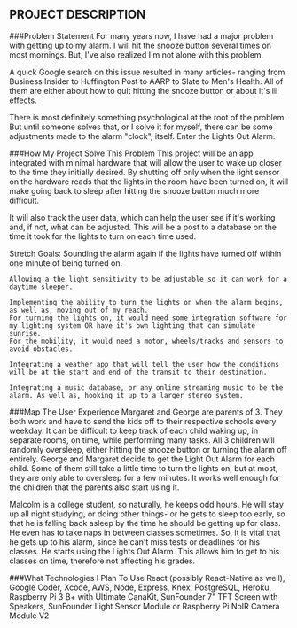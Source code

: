 ## PROJECT DESCRIPTION

###Problem Statement
For many years now, I have had a major problem with getting up to my alarm. I will hit the snooze button several times on most mornings. But, I've also realized I'm not alone with this problem.

A quick Google search on this issue resulted in many articles- ranging from Business Insider to Huffington Post to AARP to Slate to Men's Health. All of them are either about how to quit hitting the snooze button or about it's ill effects.

There is most definitely something psychological at the root of the problem. But until someone solves that, or I solve it for myself, there can be some adjustments made to the alarm "clock", itself. Enter the Lights Out Alarm.

###How My Project Solve This Problem
This project will be an app integrated with minimal hardware that will allow the user to wake up closer to the time they initially desired. By shutting off only when the light sensor on the hardware reads that the lights in the room have been turned on, it will make going back to sleep after hitting the snooze button much more difficult.

It will also track the user data, which can help the user see if it's working and, if not, what can be adjusted. This will be a post to a database on the time it took for the lights to turn on each time used.

Stretch Goals:
    Sounding the alarm again if the lights have turned off within one minute of being turned on.

    Allowing a the light sensitivity to be adjustable so it can work for a daytime sleeper.

    Implementing the ability to turn the lights on when the alarm begins, as well as, moving out of my reach. 
    For turning the lights on, it would need some integration software for my lighting system OR have it's own lighting that can simulate sunrise.
    For the mobility, it would need a motor, wheels/tracks and sensors to avoid obstacles.

    Integrating a weather app that will tell the user how the conditions will be at the start and end of the transit to their destination.

    Integrating a music database, or any online streaming music to be the alarm. As well as, hooking it up to a larger stereo system.

###Map The User Experience
Margaret and George are parents of 3. They both work and have to send the kids off to their respective schools every weekday. It can be difficult to keep track of each child waking up, in separate rooms, on time, while performing many tasks. All 3 children will randomly oversleep, either hitting the snooze button or turning the alarm off entirely. George and Margaret decide to get the Light Out Alarm for each child. Some of them still take a little time to turn the lights on, but at most, they are only able to oversleep for a few minutes. It works well enough for the children that the parents also start using it.

Malcolm is a college student, so naturally, he keeps odd hours. He will stay up all night studying, or doing other things- or he gets to sleep too early, so that he is falling back asleep by the time he should be getting up for class. He even has to take naps in between classes sometimes. So, it is vital that he gets up to his alarm, since he can't miss tests or deadlines for his classes. He starts using the Lights Out Alarm. This allows him to get to his classes on time, therefore not affecting his grades. 


 ###What Technologies I Plan To Use
React (possibly React-Native as well), Google Coder, Xcode, AWS, Node, Express, Knex, PostgreSQL, Heroku, Raspberry Pi 3 B+ with Ultimate CanaKit, SunFounder 7" TFT Screen with Speakers, SunFounder Light Sensor Module or Raspberry Pi NoIR Camera Module V2
